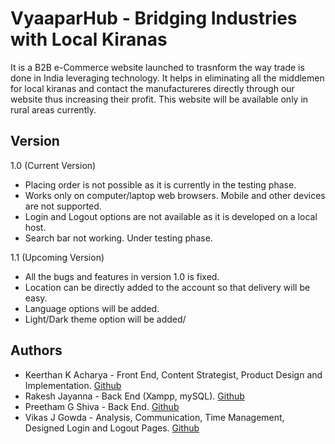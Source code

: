 # VyaaparHub - Bridging Industries with Local Kiranas
It is a B2B e-Commerce website launched to trasnform the way trade is done in India leveraging technology. It helps in eliminating all the middlemen for local kiranas and contact the manufactureres directly through our website thus increasing their profit. This website will be available only in rural areas currently.
## Version
1.0 (Current Version)
* Placing order is not possible as it is currently in the testing phase.
* Works only on computer/laptop web browsers. Mobile and other devices are not supported.
* Login and Logout options are not available as it is developed on a local host.
* Search bar not working. Under testing phase.

1.1 (Upcoming Version)
* All the bugs and features in version 1.0 is fixed.
* Location can be directly added to the account so that delivery will be easy.
* Language options will be added.
* Light/Dark theme option will be added/
## Authors
* Keerthan K Acharya - Front End, Content Strategist, Product Design and Implementation. [Github](github.com/keerthankacharya)
* Rakesh Jayanna - Back End (Xampp, mySQL). [Github](github.com/rakeshjayanna)
* Preetham G Shiva - Back End. [Github](github.com/preethamgshiva)
* Vikas J Gowda - Analysis, Communication, Time Management, Designed Login and Logout Pages. [Github](github.com/vikasjgowda)
